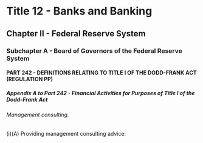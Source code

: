 
# Title 12 - Banks and Banking
## Chapter II - Federal Reserve System
### Subchapter A - Board of Governors of the Federal Reserve System
#### PART 242 - DEFINITIONS RELATING TO TITLE I OF THE DODD-FRANK ACT (REGULATION PP)
##### Appendix A to Part 242 - Financial Activities for Purposes of Title I of the Dodd-Frank Act
###### Management consulting.

(i)(A) Providing management consulting advice:
